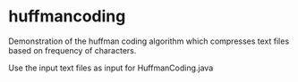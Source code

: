 # huffmancoding
Demonstration of the huffman coding algorithm which compresses text files based on frequency of characters.

Use the input text files as input for HuffmanCoding.java

